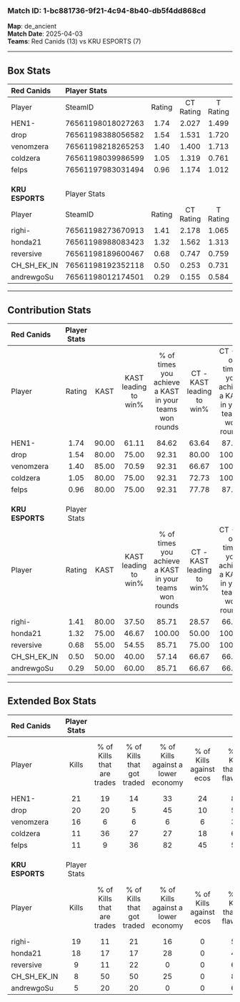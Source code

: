 ### Match ID: 1-bc881736-9f21-4c94-8b40-db5f4dd868cd  
**Map**: de_ancient  
**Match Date**: 2025-04-03  
**Teams**: Red Canids (13) vs KRU ESPORTS (7)  

---  

## Box Stats  

| **Red Canids**  | Player Stats      |        |           |          |       |       |       |         |        |      |     |
| :- | :- | :-: | :-: | :-: | :-: | :-: | :-: | :-: | :-: | :-: | :-: |
| Player          | SteamID           | Rating | CT Rating | T Rating | KAST  |  ADR  | Kills | Assists | Deaths | K/D  | HS% |
| HEN1-           | 76561198018027263 |  1.74  |   2.027   |  1.499   | 90.00 | 103.5 |  21   |   10    |   10   | 2.10 | 19  |
| drop            | 76561198388056582 |  1.54  |   1.531   |  1.720   | 80.00 | 94.1  |  20   |    4    |   11   | 1.82 | 45  |
| venomzera       | 76561198218265253 |  1.40  |   1.400   |  1.713   | 85.00 | 79.9  |  16   |    8    |   10   | 1.60 | 56  |
| coldzera        | 76561198039986599 |  1.05  |   1.319   |  0.761   | 80.00 | 67.9  |  11   |    7    |   12   | 0.92 | 54  |
| felps           | 76561197983031494 |  0.96  |   1.174   |  1.012   | 80.00 | 75.2  |  11   |    5    |   16   | 0.69 | 45  |
|                 |                   |        |           |          |       |       |       |         |        |      |     |
|                 |                   |        |           |          |       |       |       |         |        |      |     |
|                 |                   |        |           |          |       |       |       |         |        |      |     |
| **KRU ESPORTS** | Player Stats      |        |           |          |       |       |       |         |        |      |     |
| Player          | SteamID           | Rating | CT Rating | T Rating | KAST  |  ADR  | Kills | Assists | Deaths | K/D  | HS% |
| righi-          | 76561198273670913 |  1.41  |   2.178   |  1.065   | 80.00 | 94.1  |  19   |    4    |   14   | 1.36 | 68  |
| honda21         | 76561198988083423 |  1.32  |   1.562   |  1.313   | 75.00 | 89.3  |  18   |    5    |   14   | 1.29 | 72  |
| reversive       | 76561198189600467 |  0.68  |   0.747   |  0.759   | 55.00 | 66.3  |   9   |    4    |   15   | 0.60 | 77  |
| CH_SH_EK_IN     | 76561198192352118 |  0.50  |   0.253   |  0.731   | 50.00 | 53.4  |   8   |    1    |   17   | 0.47 | 50  |
| andrewgoSu      | 76561198012174501 |  0.29  |   0.155   |  0.584   | 50.00 | 43.4  |   5   |    3    |   19   | 0.26 | 80  |
---  

## Contribution Stats  

| **Red Canids**  | Player Stats |       |                      |                                                        |                           |                                                             |                          |                                                            |
| :- | :-: | :-: | :-: | :-: | :-: | :-: | :-: | :-: |
| Player          |    Rating    | KAST  | KAST leading to win% | % of times you achieve a KAST in your teams won rounds | CT - KAST leading to win% | CT - % of times you achieve a KAST in your teams won rounds | T - KAST leading to win% | T - % of times you achieve a KAST in your teams won rounds |
| HEN1-           |     1.74     | 90.00 |        61.11         |                         84.62                          |           63.64           |                            87.50                            |          57.14           |                           80.00                            |
| drop            |     1.54     | 80.00 |        75.00         |                         92.31                          |           80.00           |                           100.00                            |          66.67           |                           80.00                            |
| venomzera       |     1.40     | 85.00 |        70.59         |                         92.31                          |           66.67           |                           100.00                            |          80.00           |                           80.00                            |
| coldzera        |     1.05     | 80.00 |        75.00         |                         92.31                          |           72.73           |                           100.00                            |          80.00           |                           80.00                            |
| felps           |     0.96     | 80.00 |        75.00         |                         92.31                          |           77.78           |                            87.50                            |          71.43           |                           100.00                           |
|                 |              |       |                      |                                                        |                           |                                                             |                          |                                                            |
|                 |              |       |                      |                                                        |                           |                                                             |                          |                                                            |
|                 |              |       |                      |                                                        |                           |                                                             |                          |                                                            |
| **KRU ESPORTS** | Player Stats |       |                      |                                                        |                           |                                                             |                          |                                                            |
| Player          |    Rating    | KAST  | KAST leading to win% | % of times you achieve a KAST in your teams won rounds | CT - KAST leading to win% | CT - % of times you achieve a KAST in your teams won rounds | T - KAST leading to win% | T - % of times you achieve a KAST in your teams won rounds |
| righi-          |     1.41     | 80.00 |        37.50         |                         85.71                          |           28.57           |                            66.67                            |          44.44           |                           100.00                           |
| honda21         |     1.32     | 75.00 |        46.67         |                         100.00                         |           50.00           |                           100.00                            |          44.44           |                           100.00                           |
| reversive       |     0.68     | 55.00 |        54.55         |                         85.71                          |           75.00           |                           100.00                            |          42.86           |                           75.00                            |
| CH_SH_EK_IN     |     0.50     | 50.00 |        40.00         |                         57.14                          |           66.67           |                            66.67                            |          28.57           |                           50.00                            |
| andrewgoSu      |     0.29     | 50.00 |        60.00         |                         85.71                          |           66.67           |                            66.67                            |          57.14           |                           100.00                           |
---  

## Extended Box Stats  

| **Red Canids**  | Player Stats |                            |                            |                                    |                         |                              |                                 |        |                             |                                     |                          |                               |                            |
| :- | :-: | :-: | :-: | :-: | :-: | :-: | :-: | :-: | :-: | :-: | :-: | :-: | :-: |
| Player          |    Kills     | % of Kills that are trades | % of Kills that got traded | % of Kills against a lower economy | % of Kills against ecos | % of Kills that are flawless | % of Kills that are close duels | Deaths | % of Deaths that get traded | % of Deaths against a lower economy | % of Deaths against ecos | % of Deaths that are flawless | % of Deaths that are close |
| HEN1-           |      21      |             19             |             14             |                 33                 |           24            |              81              |                5                |   10   |             20              |                 30                  |            10            |              40               |             20             |
| drop            |      20      |             20             |             5              |                 45                 |           10            |              50              |                5                |   11   |             18              |                  9                  |            0             |              64               |             18             |
| venomzera       |      16      |             6              |             6              |                 6                  |            6            |              38              |                6                |   10   |             40              |                 20                  |            0             |              60               |             0              |
| coldzera        |      11      |             36             |             27             |                 27                 |           18            |              64              |                9                |   12   |              8              |                 33                  |            8             |              75               |             0              |
| felps           |      11      |             9              |             36             |                 82                 |           45            |              55              |                9                |   16   |             31              |                 19                  |            6             |              50               |             13             |
|                 |              |                            |                            |                                    |                         |                              |                                 |        |                             |                                     |                          |                               |                            |
|                 |              |                            |                            |                                    |                         |                              |                                 |        |                             |                                     |                          |                               |                            |
|                 |              |                            |                            |                                    |                         |                              |                                 |        |                             |                                     |                          |                               |                            |
| **KRU ESPORTS** | Player Stats |                            |                            |                                    |                         |                              |                                 |        |                             |                                     |                          |                               |                            |
| Player          |    Kills     | % of Kills that are trades | % of Kills that got traded | % of Kills against a lower economy | % of Kills against ecos | % of Kills that are flawless | % of Kills that are close duels | Deaths | % of Deaths that get traded | % of Deaths against a lower economy | % of Deaths against ecos | % of Deaths that are flawless | % of Deaths that are close |
| righi-          |      19      |             11             |             21             |                 16                 |            0            |              53              |                5                |   14   |             21              |                 14                  |            0             |              64               |             0              |
| honda21         |      18      |             17             |             17             |                 28                 |            0            |              44              |                6                |   14   |             14              |                  7                  |            0             |              79               |             7              |
| reversive       |      9       |             11             |             22             |                 0                  |            0            |              67              |               22                |   15   |             13              |                 13                  |            0             |              40               |             7              |
| CH_SH_EK_IN     |      8       |             50             |             50             |                 25                 |            0            |              88              |               13                |   17   |              6              |                 12                  |            0             |              53               |             6              |
| andrewgoSu      |      5       |             20             |             20             |                 0                  |            0            |              60              |               20                |   19   |             21              |                 16                  |            0             |              58               |             11             |
